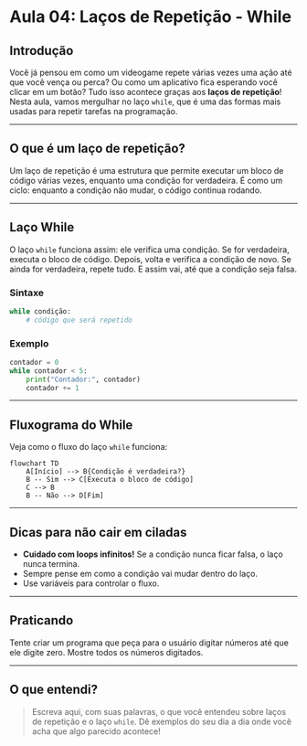 # Aula 04: Laços de Repetição - While

## Introdução

Você já pensou em como um videogame repete várias vezes uma ação até que você vença ou perca? Ou como um aplicativo fica esperando você clicar em um botão? Tudo isso acontece graças aos **laços de repetição**! Nesta aula, vamos mergulhar no laço `while`, que é uma das formas mais usadas para repetir tarefas na programação.

---

## O que é um laço de repetição?

Um laço de repetição é uma estrutura que permite executar um bloco de código várias vezes, enquanto uma condição for verdadeira. É como um ciclo: enquanto a condição não mudar, o código continua rodando.

---

## Laço While

O laço `while` funciona assim: ele verifica uma condição. Se for verdadeira, executa o bloco de código. Depois, volta e verifica a condição de novo. Se ainda for verdadeira, repete tudo. E assim vai, até que a condição seja falsa.

### Sintaxe

```python
while condição:
    # código que será repetido
```

### Exemplo

```python
contador = 0
while contador < 5:
    print("Contador:", contador)
    contador += 1
```

---

## Fluxograma do While

Veja como o fluxo do laço `while` funciona:

```mermaid
flowchart TD
    A[Início] --> B{Condição é verdadeira?}
    B -- Sim --> C[Executa o bloco de código]
    C --> B
    B -- Não --> D[Fim]
```

---

## Dicas para não cair em ciladas

- **Cuidado com loops infinitos!** Se a condição nunca ficar falsa, o laço nunca termina.
- Sempre pense em como a condição vai mudar dentro do laço.
- Use variáveis para controlar o fluxo.

---

## Praticando

Tente criar um programa que peça para o usuário digitar números até que ele digite zero. Mostre todos os números digitados.

---

## O que entendi?

> Escreva aqui, com suas palavras, o que você entendeu sobre laços de repetição e o laço `while`. Dê exemplos do seu dia a dia onde você acha que algo parecido acontece!
